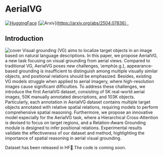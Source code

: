 # AerialVG

[![HuggingFace](https://img.shields.io/badge/Dataset-Huggingface-F8D44D.svg)](https://huggingface.co/datasets/IPEC-COMMUNITY/AerialVG)
[![Arxiv](https://img.shields.io/badge/Arxiv-Preprint-A42C24.svg)](https://arxiv.org/abs/2504.07836）

## Introduction
![cover](images/AerialVG.png)
Visual grounding (VG) aims to localize target objects in an image based on natural language descriptions. In this paper, we propose AerialVG, a new task focusing on visual grounding from aerial views. Compared to traditional VG, AerialVG poses new challenges, \emph{e.g.}, appearance-based grounding is insufficient to distinguish among multiple visually similar objects, and positional relations should be emphasized. Besides, existing VG models struggle when applied to aerial imagery, where high-resolution images cause significant difficulties. 
To address these challenges, we introduce the first AerialVG dataset, consisting of 5K real-world aerial images, 50K manually annotated descriptions, and 103K objects. Particularly, each annotation in AerialVG dataset contains multiple target objects annotated with relative spatial relations, requiring models to perform comprehensive spatial reasoning.
Furthermore, we propose an innovative model especially for the AerialVG task, where a Hierarchical Cross-Attention is devised to focus on target regions, and a Relation-Aware Grounding module is designed to infer positional relations. Experimental results validate the effectiveness of our dataset and method, highlighting the importance of spatial reasoning in aerial visual grounding.

Dataset has been released in HF🤗.The code is coming soon.
